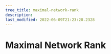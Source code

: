 ```yaml
---
tree_title: maximal-network-rank
description: 
last_modified: 2022-06-09T21:23:28.2328
---
```


# Maximal Network Rank
